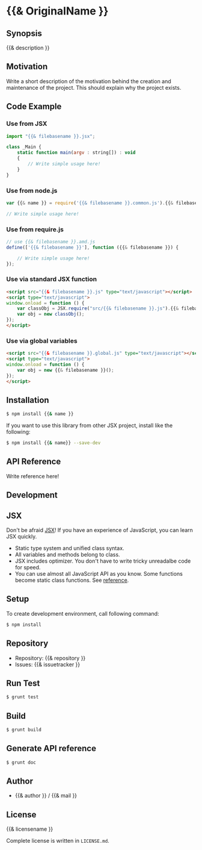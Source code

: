 {{& OriginalName }}
===========================================

Synopsis
---------------

{{& description }}

Motivation
---------------

Write a short description of the motivation behind the creation and maintenance of the project.
This should explain why the project exists.

Code Example
---------------

### Use from JSX

```js
import "{{& filebasename }}.jsx";

class _Main {
    static function main(argv : string[]) : void
    {
        // Write simple usage here!
    }
}
```

### Use from node.js

```js
var {{& name }} = require('{{& filebasename }}.common.js').{{& filebasename }};

// Write simple usage here!
```

### Use from require.js

```js
// use {{& filebasename }}.amd.js
define(['{{& filebasename }}'], function ({{& filebasename }}) {

    // Write simple usage here!
});
```

### Use via standard JSX function

```html
<script src="{{& filebasename }}.js" type="text/javascript"></script>
<script type="text/javascript">
window.onload = function () {
    var classObj = JSX.require("src/{{& filebasename }}.js").{{& filebasename }};
    var obj = new classObj();
});
</script>
```

### Use via global variables

```html
<script src="{{& filebasename }}.global.js" type="text/javascript"></script>
<script type="text/javascript">
window.onload = function () {
    var obj = new {{& filebasename }}();
});
</script>
```

Installation
---------------

```sh
$ npm install {{& name }}
```

If you want to use this library from other JSX project, install like the following:

```sh
$ npm install {{& name}} --save-dev
```

API Reference
------------------

Write reference here!

Development
-------------

## JSX

Don't be afraid [JSX](http://jsx.github.io)! If you have an experience of JavaScript, you can learn JSX
quickly.

* Static type system and unified class syntax.
* All variables and methods belong to class.
* JSX includes optimizer. You don't have to write tricky unreadalbe code for speed.
* You can use almost all JavaScript API as you know. Some functions become static class functions. See [reference](http://jsx.github.io/doc/stdlibref.html).

## Setup

To create development environment, call following command:

```sh
$ npm install
```

## Repository

* Repository: {{& repository }}
* Issues: {{& issuetracker }}

## Run Test

```sh
$ grunt test
```

## Build

```sh
$ grunt build
```

## Generate API reference

```sh
$ grunt doc
```

Author
---------

* {{& author }} / {{& mail }}

License
------------

{{& licensename }}

Complete license is written in `LICENSE.md`.
